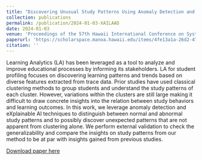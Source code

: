 ```yaml
---
title: "Discovering Unusual Study Patterns Using Anomaly Detection and XAI"
collection: publications
permalink: /publication/2024-01-03-XAILAAD
date: 2024-01-03
venue: 'Proceedings of the 57th Hawaii International Conference on System Sciences | 2024'
paperurl: 'https://scholarspace.manoa.hawaii.edu/items/4fe13a1a-26d2-47f1-9c71-03c6ae79d4f6'
citation: ''
---
```

Learning Analytics (LA) has been leveraged as a tool to analyze and improve educational processes by informing its stakeholders. LA for student profiling focuses on discovering learning patterns and trends based on diverse features extracted from trace data. Prior studies have used classical clustering methods to group students and understand the study patterns of each cluster. However, variations within the clusters are still large making it difficult to draw concrete insights into the relation between study behaviors and learning outcomes. In this work, we leverage anomaly detection and eXplainable AI techniques to distinguish between normal and abnormal study patterns and to possibly discover unexpected patterns that are not apparent from clustering alone. We perform external validation to check the generalizability and compare the insights on study patterns from our method to be at par with insights gained from previous studies.

[Download paper here](https://scholarspace.manoa.hawaii.edu/server/api/core/bitstreams/49404460-b0ac-4ceb-b97f-c8b7674b12ef/content)
